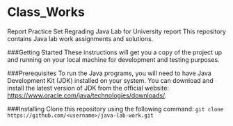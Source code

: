 # Class_Works
Report Practice Set Regrading Java Lab for University report
This repository contains Java lab work assignments and solutions.

###Getting Started
These instructions will get you a copy of the project up and running on your local machine for development and testing purposes.

###Prerequisites
To run the Java programs, you will need to have Java Development Kit (JDK) installed on your system. You can download and install the latest version of JDK from the official website: https://www.oracle.com/java/technologies/downloads/.

###Installing
Clone this repository using the following command:
  ```git clone https://github.com/<username>/java-lab-work.git```


